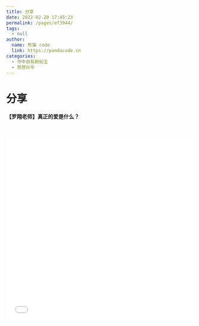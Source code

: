 ```yaml
---
title: 分享
date: 2022-02-20 17:45:23
permalink: /pages/ef3944/
tags: 
  - null
author: 
  name: 熊猫 code
  link: https://pandacode.cn
categories: 
  - 书中自有颜如玉
  - 思想升华
---
```


# 分享



#### 【罗翔老师】真正的爱是什么？

<iframe src="//player.bilibili.com/player.html?aid=420367466&bvid=BV1FU4y1F7Kv&cid=401728312&page=1&as_wide=1&high_quality=1&danmaku=0" scrolling="no" border="0" frameborder="no" framespacing="0" allowfullscreen="true" style="width: 100%;height: 500px;max-width: 100%;align: center;padding: 20px 0;"> </iframe>
